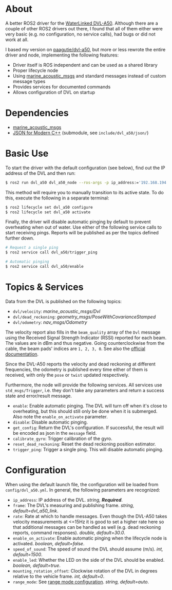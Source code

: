 # About
A better ROS2 driver for the [WaterLinked DVL-A50](https://store.waterlinked.com/product/dvl-a50/). Although there are a couple of other ROS2 drivers out there, I found that all of them either were very basic (e.g. no configuration, no service calls), had bugs or did not work at all. 

I based my version on [paagutie/dvl-a50](https://github.com/paagutie/dvl-a50), but more or less rewrote the entire driver and node, implementing the following features:

- Driver itself is ROS independent and can be used as a shared library
- Proper lifecycle node
- Using [marine_acoustic_msgs](https://github.com/apl-ocean-engineering/marine_msgs/tree/ros2/marine_acoustic_msgs) and standard messages instead of custom message types
- Provides services for documented commands
- Allows configuration of DVL on startup


# Dependencies
- [marine_acoustic_msgs](https://github.com/apl-ocean-engineering/marine_msgs/tree/ros2/marine_acoustic_msgs)
- [JSON for Modern C++](https://github.com/nlohmann/json) (submodule, see `include/dvl_a50/json/`)


# Basic Use
To start the driver with the default configuration (see below), find out the IP address of the DVL and then run:
```bash
$ ros2 run dvl_a50 dvl_a50_node --ros-args -p ip_address:='192.168.194.95'
```

This method will require you to manually transition to its active state. To do this, execute the following in a separate terminal:
```bash
$ ros2 lifecycle set dvl_a50 configure
$ ros2 lifecycle set dvl_a50 activate
```

Finally, the driver will disable automatic pinging by default to prevent overheating when out of water. Use either of the following service calls to start receiving pings. Reports will be published as per the topics defined further down.
```bash
# Request a single ping
$ ros2 service call dvl_a50/trigger_ping
```

```bash
# Automatic pinging
$ ros2 service call dvl_a50/enable
```


# Topics & Services
Data from the DVL is published on the following topics:
- `dvl/velocity`: _marine_acoustic_msgs/Dvl_
- `dvl/dead_reckoning`: _geometry_msgs/PoseWithCovarianceStamped_
- `dvl/odometry`: _nav_msgs/Odometry_

The velocity report also fills in the `beam_quality` array of the `Dvl` message using the Received Signal Strength Indicator (RSSI) reported for each beam. The values are in dBm and thus negative. Going counterclockwise from the cable, the beam pads' indices are `1, 2, 3, 0`. See also the [official documentation](https://waterlinked.github.io/dvl/dvl-a50/).

Since the DVL-A50 reports the velocity and dead reckoning at different frequencies, the odometry is published every time either of them is received, with only the `pose` or `twist` updated respectively.

Furthermore, the node will provide the following services. All services use `std_msgs/Trigger`, i.e. they don't take any parameters and return a success state and error/result message.
- `enable`: Enable automatic pinging. The DVL will turn off when it's close to overheating, but this should still only be done when it is submerged. Also note the `enable_on_activate` parameter.
- `disable`: Disable automatic pinging.
- `get_config`: Return the DVL's configuration. If successful, the result will be encoded as json in the `message` field.
- `calibrate_gyro`: Trigger calibration of the gyro.
- `reset_dead_reckoning`: Reset the dead reckoning position estimator.
- `trigger_ping`: Trigger a single ping. This will disable automatic pinging.


# Configuration
When using the default launch file, the configuration will be loaded from `config/dvl_a50.yml`. In general, the following parameters are recognized:
- `ip_address`: IP address of the DVL. *string, **Required***.
- `frame`: The DVL's measuring and publishing frame. *string, default=dvl_a50_link*.
- `rate`: Rate at which to handle messages. Even though the DVL-A50 takes velocity measurements at <=15Hz it is good to set a higher rate here so that additional messages can be handled as well (e.g. dead reckoning reports, command responses). *double, default=30.0*.
- `enable_on_activate`: Enable automatic pinging when the lifecycle node is activated. *boolean, default=false*.
- `speed_of_sound`: The speed of sound the DVL should assume (m/s). *int, default=1500*.
- `enable_led`: Whether the LED on the side of the DVL should be enabled. *boolean, default=true*.
- `mounting_rotation_offset`: Clockwise rotation of the DVL in degrees relative to the vehicle frame. *int, default=0*.
- `range_mode`: See [range mode configuration](https://waterlinked.github.io/dvl/dvl-protocol/#range-mode-configuration). *string, default=auto*.
